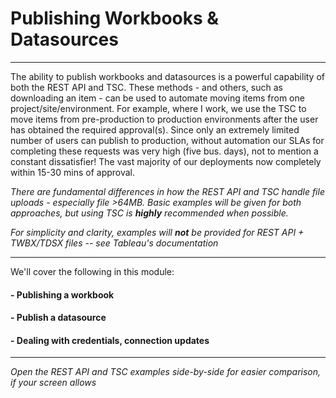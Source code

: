 # Publishing Workbooks & Datasources
---
The ability to publish workbooks and datasources is a powerful capability of both the REST API and TSC. These methods - and others, such as downloading an item - can be used to automate moving items from one project/site/environment. For example, where I work, we use the TSC to move items from pre-production to production environments after the user has obtained the required approval(s). Since only an extremely limited number of users can publish to production, without automation our SLAs for completing these requests was very high (five bus. days), not to mention a constant dissatisfier! The vast majority of our deployments now completely within 15-30 mins of approval.

*There are fundamental differences in how the REST API and TSC handle file uploads - especially file >64MB. Basic examples will be given for both approaches, but using TSC is **highly** recommended when possible.*

*For simplicity and clarity, examples will **not** be provided for REST API + TWBX/TDSX files -- see Tableau's documentation*

---
We'll cover the following in this module:

#### - Publishing a workbook
#### - Publish a datasource
#### - Dealing with credentials, connection updates

---

*Open the REST API and TSC examples side-by-side for easier comparison, if your screen allows*
